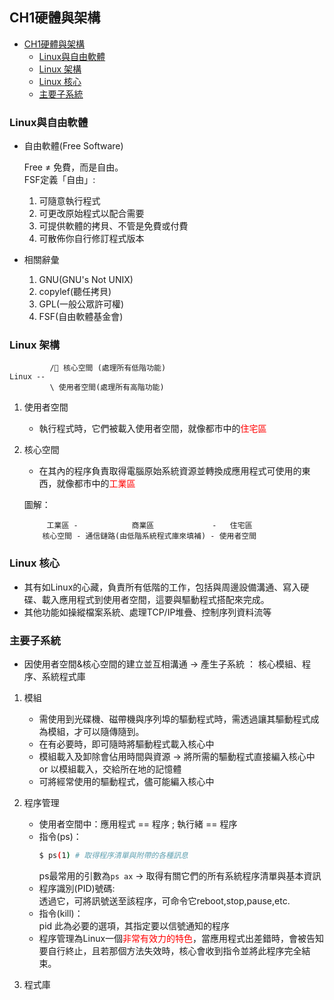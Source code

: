 ## CH1硬體與架構
<!-- TOC -->

- [CH1硬體與架構](#ch1%E7%A1%AC%E9%AB%94%E8%88%87%E6%9E%B6%E6%A7%8B)
    - [Linux與自由軟體](#linux%E8%88%87%E8%87%AA%E7%94%B1%E8%BB%9F%E9%AB%94)
    - [Linux 架構](#linux-%E6%9E%B6%E6%A7%8B)
    - [Linux 核心](#linux-%E6%A0%B8%E5%BF%83)
    - [主要子系統](#%E4%B8%BB%E8%A6%81%E5%AD%90%E7%B3%BB%E7%B5%B1)

<!-- /TOC -->

### Linux與自由軟體

* 自由軟體(Free Software)

    Free ≠ 免費，而是自由。  
    FSF定義「自由」:  
    1) 可隨意執行程式
    2) 可更改原始程式以配合需要
    3) 可提供軟體的拷貝、不管是免費或付費
    4) 可散佈你自行修訂程式版本
    

* 相關辭彙

    1) GNU(GNU's Not UNIX)
    2) copylef(聽任拷貝)
    3) GPL(一般公眾許可權)
    4) FSF(自由軟體基金會)

### Linux 架構

``` 
         / 核心空間 (處理所有低階功能)
Linux --
         \ 使用者空間(處理所有高階功能)
```

1) 使用者空間

    - 執行程式時，它們被載入使用者空間，就像都市中的<font color="red">住宅區</font>

2) 核心空間

    - 在其內的程序負責取得電腦原始系統資源並轉換成應用程式可使用的東西，就像都市中的<font color="red">工業區</font>

    圖解：

    ``` 
         工業區 -            商業區             -   住宅區
        核心空間 - 通信鏈路(由低階系統程式庫來填補) - 使用者空間
    ```

### Linux 核心

* 其有如Linux的心藏，負責所有低階的工作，包括與周邊設備溝通、寫入硬碟、載入應用程式到使用者空間，這要與驅動程式搭配來完成。
* 其他功能如操縱檔案系統、處理TCP/IP堆疊、控制序列資料流等

### 主要子系統

* 因使用者空間&核心空間的建立並互相溝通 -> 產生子系統 ： 核心模組、程序、系統程式庫

1) 模組

    - 需使用到光碟機、磁帶機與序列埠的驅動程式時，需透過讓其驅動程式成為模組，才可以隨傳隨到。  
    - 在有必要時，即可隨時將驅動程式載入核心中
    - 模組載入及卸除會佔用時間與資源 -> 將所需的驅動程式直接編入核心中 or 以模組載入，交給所在地的記憶體
    - 可將經常使用的驅動程式，儘可能編入核心中

2) 程序管理

    - 使用者空間中：應用程式 == 程序 ; 執行緒 == 程序
    - 指令(ps)：
        ``` bash
        $ ps(1) # 取得程序清單與附帶的各種訊息
        ```
        ps最常用的引數為```ps ax``` -> 取得有關它們的所有系統程序清單與基本資訊
    - 程序識別(PID)號碼:  
        透過它，可將訊號送至該程序，可命令它reboot,stop,pause,etc.
    - 指令(kill)：  
        pid 此為必要的選項，其指定要以信號通知的程序
    - 程序管理為Linux一個<font color="red">非常有效力的特色</font>，當應用程式出差錯時，會被告知要自行終止，且若那個方法失效時，核心會收到指令並將此程序完全結束。

3) 程式庫
